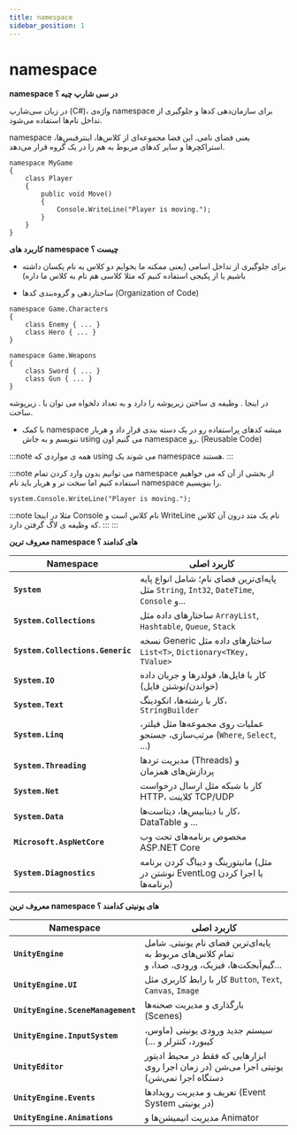 ```yaml
---
title: namespace
sidebar_position: 1
---
```


# namespace


**namespace در سی شارپ چیه ؟**

در زبان سی‌شارپ (C#)، واژه‌ی namespace برای سازمان‌دهی کدها و جلوگیری از تداخل نام‌ها استفاده می‌شود.

namespace یعنی فضای نامی. این فضا مجموعه‌ای از کلاس‌ها، اینترفیس‌ها، استراکچرها و سایر کدهای مربوط به هم را در یک گروه قرار می‌دهد.

```
namespace MyGame
{
    class Player
    {
        public void Move()
        {
            Console.WriteLine("Player is moving.");
        }
    }
}

```

**کاربرد های namespace چیست ؟**

-   برای جلوگیری از تداخل اسامی (یعنی ممکنه ما بخوایم دو کلاس به نام یکسان داشته باشیم یا از پکیجی استفاده کنیم که مثلا کلاسی هم نام به کلاس ما داره)

-   ساختاردهی و گروه‌بندی کدها (Organization of Code)

```
namespace Game.Characters
{
    class Enemy { ... }
    class Hero { ... }
}

namespace Game.Weapons
{
    class Sword { ... }
    class Gun { ... }
}
```
در اینجا . وظیفه ی ساختن زیرپوشه را دارد و به تعداد دلخواه می توان با . زیرپوشه ساخت.

- با کمک namespace میشه کدهای پراستفاده رو در یک دسته بندی قرار داد و هربار ننویسم و به جاش using می گنیم اون namespace رو. (Reusable Code)

:::note
همه ی مواردی که using می شوند یک namespace هستند.
:::

:::note
می توانیم بدون وارد کردن تمام namespace از بخشی از آن که می خواهیم استفاده کنیم اما سخت تر و هربار باید نام namespace را بنویسیم.

```
system.Console.WriteLine("Player is moving.");
```
:::note
مثلا در اینجا Console نام کلاس است و WriteLine نام یک متد درون آن کلاس که وظیفه ی لاگ گرفتن دارد.
:::
:::


**معروف ترین namespace های کدامند ؟**

| Namespace                        | کاربرد اصلی                                                                              |
| -------------------------------- | ---------------------------------------------------------------------------------------- |
| **`System`**                     | پایه‌ای‌ترین فضای نام؛ شامل انواع پایه مثل `String`, `Int32`, `DateTime`, `Console` و... |
| **`System.Collections`**         | ساختارهای داده مثل `ArrayList`, `Hashtable`, `Queue`, `Stack`                            |
| **`System.Collections.Generic`** | نسخه Generic ساختارهای داده مثل `List<T>`, `Dictionary<TKey, TValue>`                    |
| **`System.IO`**                  | کار با فایل‌ها، فولدرها و جریان داده (خواندن/نوشتن فایل)                                 |
| **`System.Text`**                | کار با رشته‌ها، انکودینگ، `StringBuilder`                                                |
| **`System.Linq`**                | عملیات روی مجموعه‌ها مثل فیلتر، مرتب‌سازی، جستجو (`Where`, `Select`, ...)                |
| **`System.Threading`**           | مدیریت تردها (Threads) و پردازش‌های همزمان                                               |
| **`System.Net`**                 | کار با شبکه مثل ارسال درخواست HTTP، کلاینت TCP/UDP                                       |
| **`System.Data`**                | کار با دیتابیس‌ها، دیتاست‌ها، DataTable و ...                                            |
| **`Microsoft.AspNetCore`**       | مخصوص برنامه‌های تحت وب ASP.NET Core                                                     |
| **`System.Diagnostics`**         | مانیتورینگ و دیباگ کردن برنامه (مثل نوشتن در EventLog یا اجرا کردن برنامه‌ها)            |


**معروف ترین namespace های یونیتی کدامند ؟**

| Namespace                         | کاربرد اصلی                                                                                     |
| --------------------------------- | ----------------------------------------------------------------------------------------------- |
| **`UnityEngine`**                 | پایه‌ای‌ترین فضای نام یونیتی. شامل تمام کلاس‌های مربوط به گیم‌آبجکت‌ها، فیزیک، ورودی، صدا، و... |
| **`UnityEngine.UI`**              | کار با رابط کاربری مثل `Button`, `Text`, `Canvas`, `Image`                                      |
| **`UnityEngine.SceneManagement`** | بارگذاری و مدیریت صحنه‌ها (Scenes)                                                              |
| **`UnityEngine.InputSystem`**     | سیستم جدید ورودی یونیتی (ماوس، کیبورد، کنترلر و ...)                                            |
| **`UnityEditor`**                 | ابزارهایی که فقط در محیط ادیتور یونیتی اجرا می‌شن (در زمان اجرا روی دستگاه اجرا نمی‌شن)         |
| **`UnityEngine.Events`**          | تعریف و مدیریت رویدادها (Event System در یونیتی)                                                |
| **`UnityEngine.Animations`**      | مدیریت انیمیشن‌ها و Animator                                                                    |
